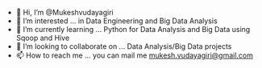- 👋 Hi, I’m @Mukeshvudayagiri
- 👀 I’m interested ... in Data Engineering and Big Data Analysis
- 🌱 I’m currently learning ... Python for Data Analysis and Big Data using Sqoop and Hive
- 💞️ I’m looking to collaborate on ... Data Analysis/Big Data projects  
- 📫 How to reach me ... you can mail me mukesh.vudayagiri@gmail.com

<!---
Mukeshvudayagiri/Mukeshvudayagiri is a ✨ special ✨ repository because its `README.md` (this file) appears on your GitHub profile.
You can click the Preview link to take a look at your changes.
--->

